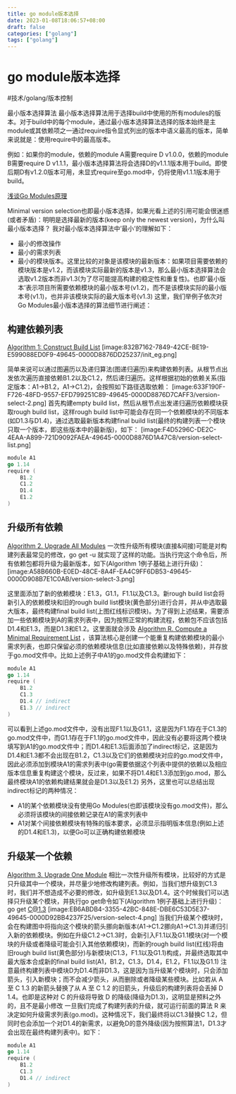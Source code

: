 ```yaml
---
title: go module版本选择
date: 2023-01-08T18:06:57+08:00
draft: false
categories: ["golang"]
tags: ["golang"]
---
```


# go module版本选择
#技术/golang/版本控制

最小版本选择算法
最小版本选择算法用于选择build中使用的所有modules的版本。对于build中的每个module，通过最小版本选择算法选择的版本始终是主module或其依赖项之一通过require指令显式列出的版本中语义最高的版本，简单来说就是：使用require中的最高版本。

例如：如果你的module，依赖的module A需要require D v1.0.0，依赖的module B需要require D v1.1.1，最小版本选择算法将会选择D的v1.1.1版本用于build。即使后期D有v1.2.0版本可用，未显式require至go.mod中，仍将使用v1.1.1版本用于build。

[浅谈Go Modules原理](https://duyanghao.github.io/golang-module/)


Minimal version selection也即最小版本选择，如果光看上述的引用可能会很迷惑(或者矛盾)：明明是选择最新的版本(keep only the newest version)，为什么叫最小版本选择？
我对最小版本选择算法中’最小’的理解如下：
* 最小的修改操作
* 最小的需求列表
* 最小的模块版本。这里比较的对象是该模块的最新版本：如果项目需要依赖的模块版本是v1.2，而该模块实际最新的版本是v1.3，那么最小版本选择算法会选取v1.2版本而非v1.3(为了尽可能提高构建的稳定性和重复性)。也即’最小版本’表示项目所需要依赖模块的最小版本号(v1.2)，而不是该模块实际的最小版本号(v1.1)，也并非该模块实际的最大版本号(v1.3)
这里，我们举例子依次对Go Modules最小版本选择的算法细节进行阐述：

## 构建依赖列表
[Algorithm 1: Construct Build List](https://research.swtch.com/vgo-mvs#algorithm_1) 
[image:832B7162-7849-42CE-BE19-E599088ED0F9-49645-0000D8876DD25237/init_eg.png]

简单来说可以通过图遍历以及递归算法(图递归遍历)来构建依赖列表。从根节点出发依次遍历直接依赖B1.2以及C1.2，然后递归遍历。这样根据初始的依赖关系(指定版本：A1->B1.2，A1->C1.2)，会按照如下路径选取依赖：
[image:633F190F-F726-48FD-9557-EFD799251C89-49645-0000D8876D7CAFF3/version-select-2.png]
首先构建empty build list，然后从根节点出发递归遍历依赖模块获取rough build list，这样rough build list中可能会存在同一个依赖模块的不同版本(如D1.3与D1.4)，通过选取最新版本构建final build list(最终的构建列表一个模块只取一个版本，即这些版本中的最新版)，如下：
[image:F4D5296C-DE2C-4EAA-A899-721D9092FAEA-49645-0000D8876D1A47C8/version-select-list.png]
```go
module A1
go 1.14
require (
	B1.2
	C1.2
	D1.4
	E1.2
)
```


## 升级所有依赖
  [Algorithm 2. Upgrade All Modules](https://research.swtch.com/vgo-mvs#algorithm_2) 
一次性升级所有模块(直接&间接)可能是对构建列表最常见的修改，go get -u 就实现了这样的功能。当执行完这个命令后，所有依赖包都将升级为最新版本，如下(Algorithm 1例子基础上进行升级)：
[image:A58B660B-E0ED-48CE-8A4F-EA4C9FF6DB53-49645-0000D908B7E1C0AB/version-select-3.png]

这里面添加了新的依赖模块：E1.3，G1.1，F1.1以及C1.3。新rough build list会将新引入的依赖模块和旧的rough build list模块(黄色部分)进行合并，并从中选取最大版本，最终构建final build list(上图红线标识模块)。为了得到上述结果，需要添加一些依赖模块到A的需求列表中，因为按照正常的构建流程，依赖包不应该包括D1.4和E1.3，而是D1.3和E1.2。这里面就会涉及 [Algorithm R. Compute a Minimal Requirement List](https://research.swtch.com/vgo-mvs#algorithm_r) ，该算法核心是创建一个能重复构建依赖模块的最小需求列表，也即只保留必须的依赖模块信息(比如直接依赖以及特殊依赖)，并存放于go.mod文件中。比如上述例子中A1的go.mod文件会构建如下：

```go
module A1
go 1.14
require (
	B1.2
	C1.3
	D1.4 // indirect
	E1.3 // indirect
)
```
可以看到上述go.mod文件中，没有出现F1.1以及G1.1，这是因为F1.1存在于C1.3的go.mod文件中，而G1.1存在于F1.1的go.mod文件中，因此没有必要将这两个模块填写到A1的go.mod文件中；而D1.4和E1.3后面添加了indirect标记，这是因为D1.4和E1.3都不会出现在B1.2，C1.3以及它们的依赖模块对应的go.mod文件中，因此必须添加到模块A1的需求列表中(go需要依据这个列表中提供的依赖以及相应版本信息重复构建这个模块，反过来，如果不将D1.4和E1.3添加到go.mod，那么最终模块A1的依赖构建结果就会是D1.3以及E1.2)
另外，这里也可以总结出现indirect标记的两种情况：
* A1的某个依赖模块没有使用Go Modules(也即该模块没有go.mod文件)，那么必须将该模块的间接依赖记录在A1的需求列表中
* A1对某个间接依赖模块有特殊的版本要求，必须显示指明版本信息(例如上述的D1.4和E1.3)，以便Go可以正确构建依赖模块

## 升级某一个依赖
  [Algorithm 3. Upgrade One Module](https://research.swtch.com/vgo-mvs#algorithm_3) 
相比一次性升级所有模块，比较好的方式是只升级其中一个模块，并尽量少地修改构建列表。例如，当我们想升级到C1.3时，我们并不想造成不必要的修改，如升级到E1.3以及D1.4。这个时候我们可以选择只升级某个模块，并执行go get命令如下(Algorithm 1例子基础上进行升级)：
go get C@1.3
[image:EB6ABDB4-3355-42BC-848E-DBE6C53D5E37-49645-0000D92BB4237F25/version-select-4.png]
当我们升级某个模块时，会在构建图中将指向这个模块的箭头挪向新版本(A1->C1.2挪向A1->C1.3)并递归引入新的依赖模块。例如在升级C1.2->C1.3时，会新引入F1.1以及G1.1模块(对一个模块的升级或者降级可能会引入其他依赖模块)，而新的rough build list(红线)将由旧rough build list(黄色部分)与新模块(C1.3，F1.1以及G1.1)构成，并最终选取其中最大版本合成新的final build list(A1，B1.2，C1.3，D1.4，E1.2，F1.1以及G1.1)
注意最终构建列表中模块D为D1.4而非D1.3，这是因为当升级某个模块时，只会添加箭头，引入新模块；而不会减少箭头，从而删除或者降级某些模块。比如若从 A 至 C 1.3 的新箭头替换了从 A 至 C 1.2 的旧箭头，升级后的构建列表将会丢掉 D 1.4。也即是这种对 C 的升级将导致 D 的降级(降级为D1.3)，这明显是预料之外的，且不是最小修改
一旦我们完成了构建列表的升级，就可运行前面的算法 R 来决定如何升级需求列表(go.mod)。这种情况下，我们最终将以C1.3替换C 1.2，但同时也会添加一个对D1.4的新需求，以避免D的意外降级(因为按照算法1，D1.3才会出现在最终构建列表中)。如下：
```go
module A1
go 1.14
require (
	B1.2
	C1.3
	D1.4 // indirect
)
```

